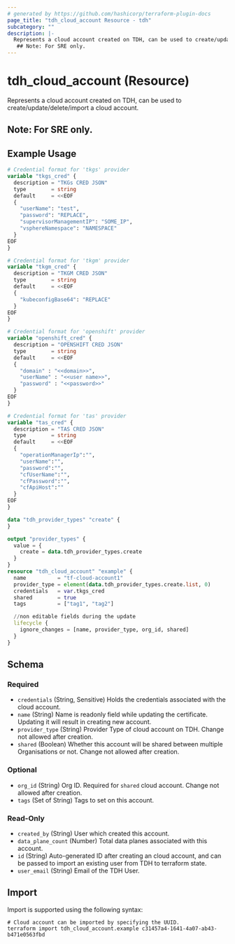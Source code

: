 ```yaml
---
# generated by https://github.com/hashicorp/terraform-plugin-docs
page_title: "tdh_cloud_account Resource - tdh"
subcategory: ""
description: |-
  Represents a cloud account created on TDH, can be used to create/update/delete/import a cloud account.
   ## Note: For SRE only.
---
```


# tdh_cloud_account (Resource)

Represents a cloud account created on TDH, can be used to create/update/delete/import a cloud account.
 ## Note: For SRE only.

## Example Usage

```terraform
# Credential format for 'tkgs' provider
variable "tkgs_cred" {
  description = "TKGs CRED JSON"
  type        = string
  default     = <<EOF
  {
    "userName": "test",
    "password": "REPLACE",
    "supervisorManagementIP": "SOME_IP",
    "vsphereNamespace": "NAMESPACE"
  }
EOF
}

# Credential format for 'tkgm' provider
variable "tkgm_cred" {
  description = "TKGM CRED JSON"
  type        = string
  default     = <<EOF
  {
    "kubeconfigBase64": "REPLACE"
  }
EOF
}

# Credential format for 'openshift' provider
variable "openshift_cred" {
  description = "OPENSHIFT CRED JSON"
  type        = string
  default     = <<EOF
  {
    "domain" : "<<domain>>",
    "userName" : "<<user name>>",
    "password" : "<<password>>"
  }
EOF
}

# Credential format for 'tas' provider
variable "tas_cred" {
  description = "TAS CRED JSON"
  type        = string
  default     = <<EOF
  {
    "operationManagerIp":"",
    "userName":"",
    "password":"",
    "cfUserName":"",
    "cfPassword":"",
    "cfApiHost":""
  }
EOF
}

data "tdh_provider_types" "create" {
}

output "provider_types" {
  value = {
    create = data.tdh_provider_types.create
  }
}
resource "tdh_cloud_account" "example" {
  name          = "tf-cloud-account1"
  provider_type = element(data.tdh_provider_types.create.list, 0)
  credentials   = var.tkgs_cred
  shared        = true
  tags          = ["tag1", "tag2"]

  //non editable fields during the update
  lifecycle {
    ignore_changes = [name, provider_type, org_id, shared]
  }
}
```

<!-- schema generated by tfplugindocs -->
## Schema

### Required

- `credentials` (String, Sensitive) Holds the credentials associated with the cloud account.
- `name` (String) Name is readonly field while updating the certificate. Updating it will result in creating new account.
- `provider_type` (String) Provider Type of cloud account on TDH. Change not allowed after creation.
- `shared` (Boolean) Whether this account will be shared between multiple Organisations or not. Change not allowed after creation.

### Optional

- `org_id` (String) Org ID. Required for `shared` cloud account. Change not allowed after creation.
- `tags` (Set of String) Tags to set on this account.

### Read-Only

- `created_by` (String) User which created this account.
- `data_plane_count` (Number) Total data planes associated with this account.
- `id` (String) Auto-generated ID after creating an cloud account, and can be passed to import an existing user from TDH to terraform state.
- `user_email` (String) Email of the TDH User.

## Import

Import is supported using the following syntax:

```shell
# Cloud account can be imported by specifying the UUID.
terraform import tdh_cloud_account.example c31457a4-1641-4a07-ab43-b471e0563fbd
```
